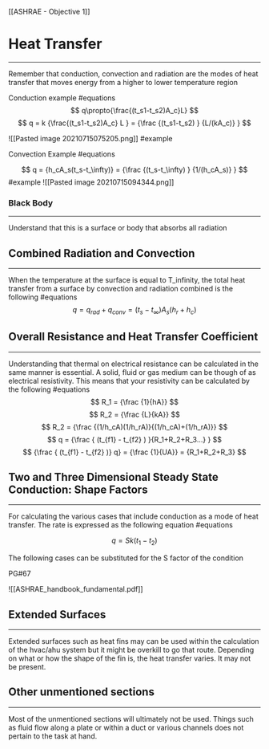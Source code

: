 [[ASHRAE - Objective 1]]

# Heat Transfer 
-----

Remember that conduction, convection and radiation are the modes of heat transfer that moves energy from a higher to lower temperature region

Conduction example
#equations 
$$
q\propto{\frac{(t_s1-t_s2)A_c}L} 
$$
$$
q = k {\frac{(t_s1-t_s2)A_c} L } = {\frac {(t_s1-t_s2) } {L/(kA_c)} }
$$

![[Pasted image 20210715075205.png]]
#example 

Convection Example 
#equations 

$$
q =  {h_cA_s(t_s-t_\infty)} = {\frac {(t_s-t_\infty) } {1/(h_cA_s)} } 
$$
#example 
![[Pasted image 20210715094344.png]]

### Black Body
---------------
Understand that this is a surface or body that absorbs all radiation 

## Combined Radiation and Convection 
-------
When the temperature at the surface is equal to T_infinity, the total heat transfer from a surface by convection and radiation combined is the following 
#equations 
$$
q = q_{rad} + q_{conv}= (t_s-t_\infty){A_s}(h_r+h_c)
$$

## Overall Resistance and Heat Transfer Coefficient
-----
Understanding that thermal on electrical resistance can be calculated in the same manner is essential. A solid, fluid or gas medium can be though of as electrical resistivity. This means that your resistivity can be calculated by the following 
#equations 
$$ 
R_1 = {\frac {1}{hA}}
$$
$$
R_2 = {\frac {L}{kA}}
$$
$$
R_2 = {\frac {(1/h_cA)(1/h_rA)}{(1/h_cA)+(1/h_rA)}}
$$
$$
q = {\frac { (t_{f1} - t_{f2} ) }{R_1+R_2+R_3...} }
$$
$$
{\frac { (t_{f1} - t_{f2} )} q} = {\frac {1}{UA}} = {R_1+R_2+R_3}
$$

## Two and Three Dimensional Steady State Conduction: Shape Factors 
------
For calculating the various cases that include conduction as a mode of heat transfer. The rate is expressed as the following equation 
#equations 

$$
q = Sk(t_{1} - t_{2})
$$

The following cases can be substituted for the S factor of the condition 

PG#67

![[ASHRAE_handbook_fundamental.pdf]]


## Extended Surfaces 
-----

Extended surfaces such as heat fins may can be used within the calculation of the hvac/ahu system but it might be overkill to go that route. Depending on what or how the shape of the fin is, the heat transfer varies. It may not be present.

## Other unmentioned sections 
----

Most of the unmentioned sections will ultimately not be used. Things such as fluid flow along a plate or within a duct or various channels does not pertain to the task at hand. 
